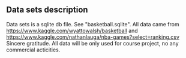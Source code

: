 ## Data sets description
Data sets is a sqlite db file. See "basketball.sqlite".
All data came from https://www.kaggle.com/wyattowalsh/basketball and https://www.kaggle.com/nathanlauga/nba-games?select=ranking.csv Sincere gratitude.
All data will be only used for course project, no any commercial acticities.